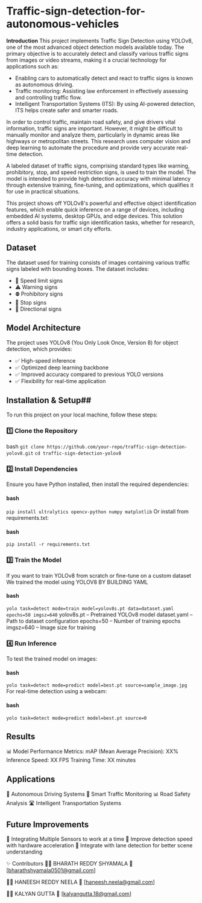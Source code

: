 # Traffic-sign-detection-for-autonomous-vehicles
**Introduction**
This project implements Traffic Sign Detection using YOLOv8, one of the most advanced object detection models available today. The primary objective is to accurately detect and classify various traffic signs from images or video streams, making it a crucial technology for applications such as:
* Enabling cars to automatically detect and react to traffic signs is known as autonomous driving.
* Traffic monitoring: Assisting law enforcement in effectively assessing and controlling traffic flow.
* Intelligent Transportation Systems (ITS): By using AI-powered detection, ITS helps create safer and smarter roads.

In order to control traffic, maintain road safety, and give drivers vital information, traffic signs are important.  However, it might be difficult to manually monitor and analyze them, particularly in dynamic areas like highways or metropolitan streets.  This research uses computer vision and deep learning to automate the procedure and provide very accurate real-time detection.

 A labeled dataset of traffic signs, comprising standard types like warning, prohibitory, stop, and speed restriction signs, is used to train the model.  The model is intended to provide high detection accuracy with minimal latency through extensive training, fine-tuning, and optimizations, which qualifies it for use in practical situations.

This project shows off YOLOv8's powerful and effective object identification features, which enable quick inference on a range of devices, including embedded AI systems, desktop GPUs, and edge devices.  This solution offers a solid basis for traffic sign identification tasks, whether for research, industry applications, or smart city efforts.



## Dataset

The dataset used for training consists of images containing various traffic signs labeled with bounding boxes. The dataset includes:
* 🚏 Speed limit signs
* ⚠️ Warning signs
* ⛔ Prohibitory signs
* 🛑 Stop signs
* 📍 Directional signs




## Model Architecture

The project uses YOLOv8 (You Only Look Once, Version 8) for object detection, which provides:

* ✅ High-speed inference
* ✅ Optimized deep learning backbone
* ✅ Improved accuracy compared to previous YOLO versions
* ✅ Flexibility for real-time application



## Installation & Setup##

To run this project on your local machine, follow these steps:

### 1️⃣ Clone the Repository

bash
```git clone https://github.com/your-repo/traffic-sign-detection-yolov8.git```
```cd traffic-sign-detection-yolov8```

### 2️⃣ Install Dependencies

Ensure you have Python installed, then install the required dependencies:

#### bash
```pip install ultralytics opencv-python numpy matplotlib```
Or install from requirements.txt:

#### bash
```pip install -r requirements.txt```

### 3️⃣ Train the Model

If you want to train YOLOv8 from scratch or fine-tune on a custom dataset
We trained the model using YOLOV8 BY BUILDING YAML

#### bash
```yolo task=detect mode=train model=yolov8s.pt data=dataset.yaml epochs=50 imgsz=640```
yolov8s.pt – Pretrained YOLOv8 model
dataset.yaml – Path to dataset configuration
epochs=50 – Number of training epochs
imgsz=640 – Image size for training


### 4️⃣ Run Inference
To test the trained model on images:

#### bash
```yolo task=detect mode=predict model=best.pt source=sample_image.jpg```
For real-time detection using a webcam:

#### bash
```yolo task=detect mode=predict model=best.pt source=0```


## Results
📊 Model Performance Metrics:
mAP (Mean Average Precision): XX%
Inference Speed: XX FPS
Training Time: XX minutes

## Applications
🚗 Autonomous Driving Systems
🚦 Smart Traffic Monitoring
📊 Road Safety Analysis
🛣️ Intelligent Transportation Systems

## Future Improvements
🔹 Integrating Multiple Sensors to work at a time
🔹 Improve detection speed with hardware acceleration
🔹 Integrate with lane detection for better scene understanding


✨ Contributors
👨‍💻 BHARATH REDDY SHYAMALA
📧 [bharathshyamala0501@gmail.com]

👨‍💻 HANEESH REDDY NEELA
📧 [haneesh.neela@gmail.com]

👨‍💻 KALYAN GUTTA
📧 [kalyangutta.18@gmail.com]
